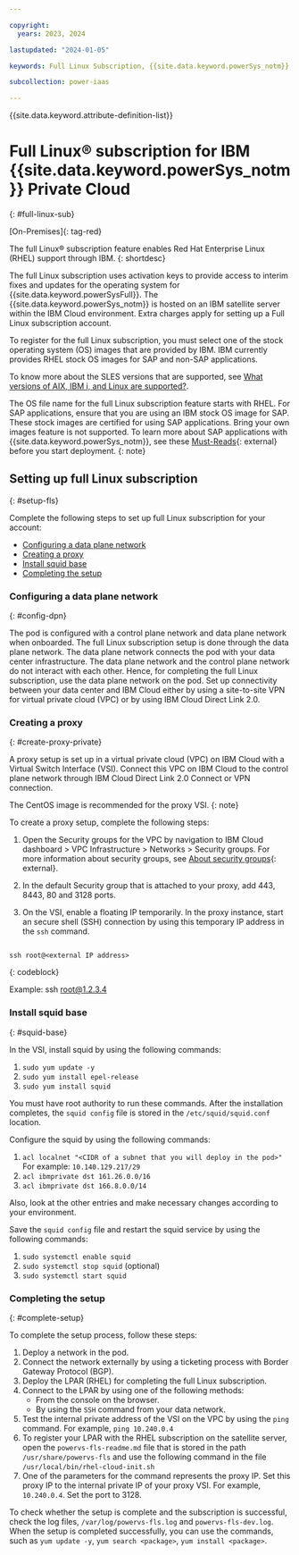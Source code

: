 ```yaml
---

copyright:
  years: 2023, 2024

lastupdated: "2024-01-05"

keywords: Full Linux Subscription, {{site.data.keyword.powerSys_notm}} as a service, private cloud

subcollection: power-iaas

---
```


{{site.data.keyword.attribute-definition-list}}

# Full Linux&reg; subscription for IBM {{site.data.keyword.powerSys_notm}} Private Cloud
{: #full-linux-sub}

[On-Premises]{: tag-red}

The full Linux&reg; subscription feature enables Red Hat Enterprise Linux (RHEL) support through IBM.
{: shortdesc}

The full Linux subscription uses activation keys to provide access to interim fixes and updates for the operating system for {{site.data.keyword.powerSysFull}}. The {{site.data.keyword.powerSys_notm}} is hosted on an IBM satellite server within the IBM Cloud environment. Extra charges apply for setting up a Full Linux subscription account.

To register for the full Linux subscription, you must select one of the stock operating system (OS) images that are provided by IBM. IBM currently provides RHEL stock OS images for SAP and non-SAP applications.

To know more about the SLES versions that are supported, see [What versions of AIX, IBM i, and Linux are supported?](/docs-draft/power-iaas?topic=power-iaas-powervs-faqs#os-versions).

The OS file name for the full Linux subscription feature starts with RHEL. For SAP applications, ensure that you are using an IBM stock OS image for SAP. These stock images are certified for using SAP applications. Bring your own images feature is not supported. To learn more about SAP applications with {{site.data.keyword.powerSys_notm}}, see these [Must-Reads](https://cloud.ibm.com/docs/sap?topic=sap-power-vs-planning-items){: external} before you start deployment.
{: note}

## Setting up full Linux subscription
{: #setup-fls}

Complete the following steps to set up full Linux subscription for your account:

* [Configuring a data plane network](/docs-draft/power-iaas?topic=power-iaas-full-linux-sub#config-dpn)
* [Creating a proxy](/docs-draft/power-iaas?topic=power-iaas-full-linux-sub#create-proxy-private)
* [Install squid base](/docs-draft/power-iaas?topic=power-iaas-full-linux-sub#squid-base)
* [Completing the setup](/docs-draft/power-iaas?topic=power-iaas-full-linux-sub#complete-setup)

### Configuring a data plane network
{: #config-dpn}

The pod is configured with a control plane network and data plane network when onboarded. The full Linux subscription setup is done through the data plane network. The data plane network connects the pod with your data center infrastructure. The data plane network and the control plane network do not interact with each other. Hence, for completing the full Linux subscription, use the data plane network on the pod. Set up connectivity between your data center and IBM Cloud either by using a site-to-site VPN for virtual private cloud (VPC) or by using IBM Cloud Direct Link 2.0.

### Creating a proxy
{: #create-proxy-private}

A proxy setup is set up in a virtual private cloud (VPC) on IBM Cloud with a Virtual Switch Interface (VSI). Connect this VPC on IBM Cloud to the control plane network through IBM Cloud Direct Link 2.0 Connect or VPN connection.

The CentOS image is recommended for the proxy VSI.
{: note}

To create a proxy setup, complete the following steps:

1. Open the Security groups for the VPC by navigation to IBM Cloud dashboard > VPC Infrastructure > Networks > Security groups. For more information about security groups, see [About security groups](/docs/vpc?topic=vpc-using-security-groups){: external}.

2. In the default Security group that is attached to your proxy, add 443, 8443, 80 and 3128 ports.

3. On the VSI, enable a floating IP temporarily. In the proxy instance, start an secure shell (SSH) connection by using this temporary IP address in the `ssh` command.

```text

ssh root@<external IP address>
```
{: codeblock}

Example: ssh root@1.2.3.4

### Install squid base
{: #squid-base}

In the VSI, install squid by using the following commands:
1. `sudo yum update -y`
2. `sudo yum install epel-release`
3. `sudo yum install squid`

You must have root authority to run these commands. After the installation completes, the `squid config` file is stored in the `/etc/squid/squid.conf` location.

Configure the squid by using the following commands:
1. `acl localnet "<CIDR of a subnet that you will deploy in the pod>"`
      For example: `10.140.129.217/29`
2. `acl ibmprivate dst 161.26.0.0/16`
3. `acl ibmprivate dst 166.8.0.0/14`

Also, look at the other entries and make necessary changes according to your environment.

Save the `squid config` file and restart the squid service by using the following commands:
1. `sudo systemctl enable squid`
2. `sudo systemctl stop squid` (optional)
3. `sudo systemctl start squid`

### Completing the setup
{: #complete-setup}

To complete the setup process, follow these steps:
1. Deploy a network in the pod.
2. Connect the network externally by using a ticketing process with Border Gateway Protocol (BGP).
3. Deploy the LPAR (RHEL) for completing the full Linux subscription.
4. Connect to the LPAR by using one of the following methods:
   * From the console on the browser.
   * By using the `SSH` command from your data network.
5. Test the internal private address of the VSI on the VPC by using the `ping` command. For example, `ping 10.240.0.4`
6. To register your LPAR with the RHEL subscription on the satellite server, open the `powervs-fls-readme.md` file that is stored in the path `/usr/share/powervs-fls` and use the following command in the file
    `/usr/local/bin/rhel-cloud-init.sh`
7. One of the parameters for the command represents the proxy IP. Set this proxy IP to the internal private IP of your proxy VSI. For example, `10.240.0.4`. Set the port to 3128.

To check whether the setup is complete and the subscription is successful, check the log files, `/var/log/powervs-fls.log` and `powervs-fls-dev.log`. When the setup is completed successfully, you can use the commands, such as `yum update -y`, `yum search <package>`, `yum install <package>`.

<!-- ## Passing user-defined scripts
{: #cloud-init-fls-private-cloud}

When you select a Full Linux Subscription (FLS) boot image while provisioning a {{site.data.keyword.powerSys_notm}} instance, you get the option to pass in user data during first boot runtime.

In the user data you can pass the custom content that allows you to customize the startup configuration for the specific instance.

The user data that you pass should follow the following conditions:
-  It should be uncompressed.
-  It should start with `#cloud-config`.
-  It should not exceed 63 Kb in size. -->
<!-- Q2
 -->
